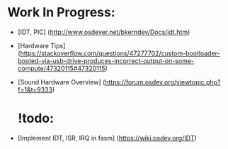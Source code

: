   # Work In Progress:
- [IDT, PIC] (http://www.osdever.net/bkerndev/Docs/idt.htm)
- [Hardware Tips] (https://stackoverflow.com/questions/47277702/custom-bootloader-booted-via-usb-drive-produces-incorrect-output-on-some-compute/47320115#47320115)
- [Sound Hardware Overview] (https://forum.osdev.org/viewtopic.php?f=1&t=9333)

  # !todo:
- [Implement IDT, ISR, IRQ in fasm] (https://wiki.osdev.org/IDT)
